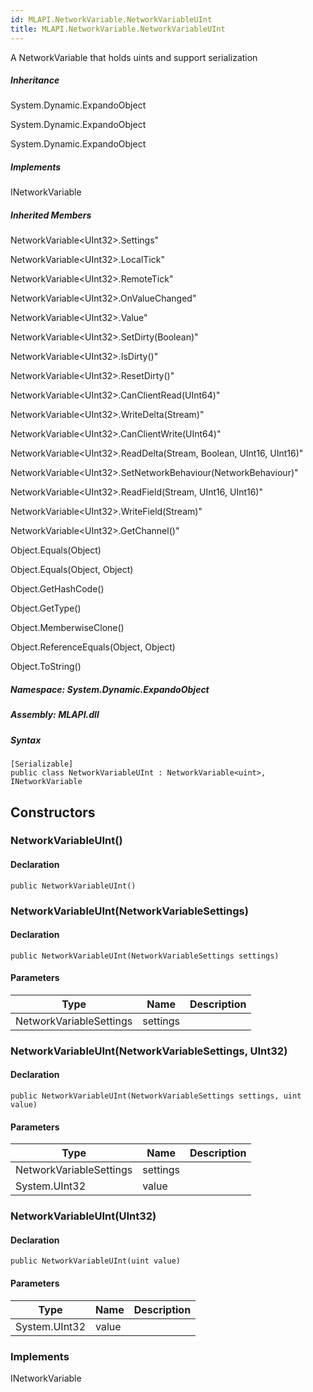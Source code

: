 ```yaml
---  
id: MLAPI.NetworkVariable.NetworkVariableUInt  
title: MLAPI.NetworkVariable.NetworkVariableUInt  
---
```


<div class="markdown level0 summary">

A NetworkVariable that holds uints and support serialization

</div>

<div class="markdown level0 conceptual">

</div>

<div class="inheritance">

##### Inheritance

<div class="level0">

System.Dynamic.ExpandoObject

</div>

<div class="level1">

System.Dynamic.ExpandoObject

</div>

<div class="level2">

System.Dynamic.ExpandoObject

</div>

</div>

<div classs="implements">

##### Implements

<div>

INetworkVariable

</div>

</div>

<div class="inheritedMembers">

##### Inherited Members

<div>

NetworkVariable&lt;UInt32&gt;.Settings"

</div>

<div>

NetworkVariable&lt;UInt32&gt;.LocalTick"

</div>

<div>

NetworkVariable&lt;UInt32&gt;.RemoteTick"

</div>

<div>

NetworkVariable&lt;UInt32&gt;.OnValueChanged"

</div>

<div>

NetworkVariable&lt;UInt32&gt;.Value"

</div>

<div>

NetworkVariable&lt;UInt32&gt;.SetDirty(Boolean)"

</div>

<div>

NetworkVariable&lt;UInt32&gt;.IsDirty()"

</div>

<div>

NetworkVariable&lt;UInt32&gt;.ResetDirty()"

</div>

<div>

NetworkVariable&lt;UInt32&gt;.CanClientRead(UInt64)"

</div>

<div>

NetworkVariable&lt;UInt32&gt;.WriteDelta(Stream)"

</div>

<div>

NetworkVariable&lt;UInt32&gt;.CanClientWrite(UInt64)"

</div>

<div>

NetworkVariable&lt;UInt32&gt;.ReadDelta(Stream, Boolean, UInt16,
UInt16)"

</div>

<div>

NetworkVariable&lt;UInt32&gt;.SetNetworkBehaviour(NetworkBehaviour)"

</div>

<div>

NetworkVariable&lt;UInt32&gt;.ReadField(Stream, UInt16, UInt16)"

</div>

<div>

NetworkVariable&lt;UInt32&gt;.WriteField(Stream)"

</div>

<div>

NetworkVariable&lt;UInt32&gt;.GetChannel()"

</div>

<div>

Object.Equals(Object)

</div>

<div>

Object.Equals(Object, Object)

</div>

<div>

Object.GetHashCode()

</div>

<div>

Object.GetType()

</div>

<div>

Object.MemberwiseClone()

</div>

<div>

Object.ReferenceEquals(Object, Object)

</div>

<div>

Object.ToString()

</div>

</div>

##### **Namespace**: System.Dynamic.ExpandoObject

##### **Assembly**: MLAPI.dll

##### Syntax

    [Serializable]
    public class NetworkVariableUInt : NetworkVariable<uint>, INetworkVariable

## Constructors 

### NetworkVariableUInt()

<div class="markdown level1 summary">

</div>

<div class="markdown level1 conceptual">

</div>

#### Declaration

    public NetworkVariableUInt()

### NetworkVariableUInt(NetworkVariableSettings)

<div class="markdown level1 summary">

</div>

<div class="markdown level1 conceptual">

</div>

#### Declaration

    public NetworkVariableUInt(NetworkVariableSettings settings)

#### Parameters

| Type                    | Name     | Description |
|-------------------------|----------|-------------|
| NetworkVariableSettings | settings |             |

### NetworkVariableUInt(NetworkVariableSettings, UInt32)

<div class="markdown level1 summary">

</div>

<div class="markdown level1 conceptual">

</div>

#### Declaration

    public NetworkVariableUInt(NetworkVariableSettings settings, uint value)

#### Parameters

| Type                    | Name     | Description |
|-------------------------|----------|-------------|
| NetworkVariableSettings | settings |             |
| System.UInt32           | value    |             |

### NetworkVariableUInt(UInt32)

<div class="markdown level1 summary">

</div>

<div class="markdown level1 conceptual">

</div>

#### Declaration

    public NetworkVariableUInt(uint value)

#### Parameters

| Type          | Name  | Description |
|---------------|-------|-------------|
| System.UInt32 | value |             |

### Implements

<div>

INetworkVariable

</div>
